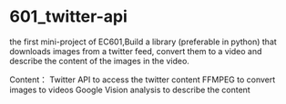 # 601_twitter-api
the first mini-project of EC601,Build a library (preferable in python) that downloads images from a twitter feed, convert them to a video and describe the content of the images in the video.

Content：
Twitter API to access the twitter content
FFMPEG to convert images to videos
Google Vision analysis to describe the content 
